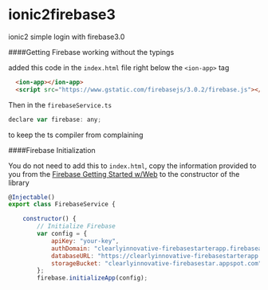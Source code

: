 # ionic2firebase3
ionic2 simple login with firebase3.0

####Getting Firebase working without the typings

added this code in the `index.html` file right below the `<ion-app>` tag

```HTML
  <ion-app></ion-app>
  <script src="https://www.gstatic.com/firebasejs/3.0.2/firebase.js"></script>
  ```
  
  Then in the `firebaseService.ts`
  
  ```javascript
  declare var firebase: any;
  ```
  
  to keep the ts compiler from complaining
  
####Firebase Initialization

You do not need to add this to `index.html`, copy the information provided to you from the [Firebase Getting Started w/Web](https://firebase.google.com/docs/web/setup) to the constructor of the library

```Javascript
@Injectable()
export class FirebaseService {

    constructor() {
        // Initialize Firebase
        var config = {
            apiKey: "your-key",
            authDomain: "clearlyinnovative-firebasestarterapp.firebaseapp.com",
            databaseURL: "https://clearlyinnovative-firebasestarterapp.firebaseio.com",
            storageBucket: "clearlyinnovative-firebasestar.appspot.com",
        };
        firebase.initializeApp(config);
```
